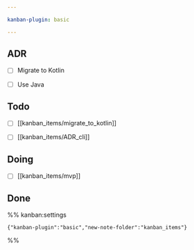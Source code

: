 ```yaml
---

kanban-plugin: basic

---
```


## ADR

- [ ] Migrate to Kotlin
- [ ] Use Java


## Todo

- [ ] [[kanban_items/migrate_to_kotlin]]
- [ ] [[kanban_items/ADR_cli]]


## Doing

- [ ] [[kanban_items/mvp]]


## Done





%% kanban:settings
```
{"kanban-plugin":"basic","new-note-folder":"kanban_items"}
```
%%